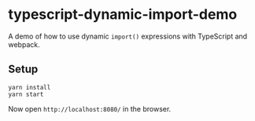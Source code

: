 # typescript-dynamic-import-demo

A demo of how to use dynamic `import()` expressions with TypeScript and webpack.

## Setup

```
yarn install
yarn start
```

Now open `http://localhost:8080/` in the browser.
